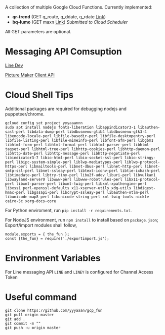 A collection of multiple Google Cloud Functions. Currently implemented:

- __qr-trend__ (GET q_route, q_ddate, q_rdate [Link](https://europe-west1-yyyaaannn.cloudfunctions.net/qr-trend?q_route=Helsinki%20Canberra|Sydney%20Helsinki&q_ddate=2021-06-01&q_rdate=2021-06-17))
- __bq-lumo__ (GET maxn [Link](https://europe-west1-yyyaaannn.cloudfunctions.net/bq-lumo?max_n=1)) _Submitted to Cloud Scheduler_

All GET parameters are optional.

# Messaging API Comsuption

[Line Dev](https://developers.line.biz/en/reference/messaging-api/#get-consumption)

[Picture Maker](https://pixlr.com/x/) [Client API](https://line.github.io/line-bot-sdk-nodejs/api-reference/client.html)

# Cloud Shell Tips

Additional packages are required for debugging nodejs and puppeteer/chrome.

```
gcloud config set project yyyaaannn
sudo apt install nodejs fonts-liberation libappindicator3-1 libauthen-sasl-perl libdata-dump-perl libdbusmenu-glib4 libdbusmenu-gtk3-4 libencode-locale-perl libfile-basedir-perl libfile-desktopentry-perl libfile-listing-perl libfile-mimeinfo-perl libfont-afm-perl libgbm1 libhtml-form-perl libhtml-format-perl libhtml-parser-perl libhtml-tagset-perl libhtml-tree-perl libhttp-cookies-perl libhttp-daemon-perl libhttp-date-perl libhttp-message-perl libhttp-negotiate-perl libindicator3-7 libio-html-perl libio-socket-ssl-perl libio-stringy-perl libipc-system-simple-perl liblwp-mediatypes-perl liblwp-protocol-https-perl libmailtools-perl libnet-dbus-perl libnet-http-perl libnet-smtp-ssl-perl libnet-ssleay-perl libtext-iconv-perl libtie-ixhash-perl libtimedate-perl libtry-tiny-perl libu2f-udev liburi-perl libvulkan1 libwayland-server0 libwww-perl libwww-robotrules-perl libx11-protocol-perl libxml-parser-perl libxml-twig-perl libxml-xpathengine-perl libxss1 perl-openssl-defaults x11-xserver-utils xdg-utils libdigest-hmac-perl libgssapi-perl libcrypt-ssleay-perl libauthen-ntlm-perl libunicode-map8-perl libunicode-string-perl xml-twig-tools nickle cairo-5c xorg-docs-core
```

For Python enviroment, run `pip install -r requirements.txt`.

For NodeJS environment, run `npm install` to install based on `package.json`; Export/import modules shall follow,

```
module.exports = { the_fun };
const {the_fun} = require('./exportimport.js');
```


# Environment Variables

For Line messaging API `LINE` and `LINEY` is configured for Channel Access Token

# Useful command

```
git clone https://github.com/yyyaaan/gcp_fun
git pull origin master
git add .
git commit -m ""
git push -u origin master
```
